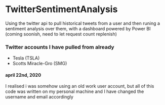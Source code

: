 # TwitterSentimentAnalysis
Using the twitter api to pull historical tweets from a user and then runing a sentiment analysis over them, with a dashboard powered by Power BI (coming soonish, need to let request count replenish)

### Twitter accounts I have pulled from already
* Tesla (TSLA)
* Scotts Miracle-Gro (SMG)

#### april 22nd, 2020
I realised i was somehow using an old work user account, but all of this code was written on my personal machine and I have changed the username and email accordingly 

